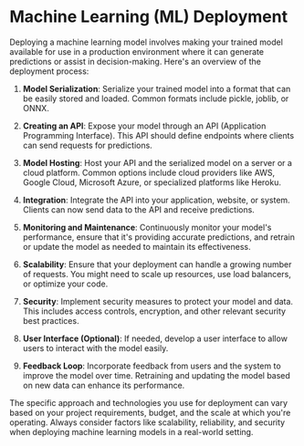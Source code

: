 # Machine Learning (ML) Deployment

Deploying a machine learning model involves making your trained model available for use in a production environment where it can generate predictions or assist in decision-making. Here's an overview of the deployment process:

1. **Model Serialization**: Serialize your trained model into a format that can be easily stored and loaded. Common formats include pickle, joblib, or ONNX.

2. **Creating an API**: Expose your model through an API (Application Programming Interface). This API should define endpoints where clients can send requests for predictions.

3. **Model Hosting**: Host your API and the serialized model on a server or a cloud platform. Common options include cloud providers like AWS, Google Cloud, Microsoft Azure, or specialized platforms like Heroku.

4. **Integration**: Integrate the API into your application, website, or system. Clients can now send data to the API and receive predictions.

5. **Monitoring and Maintenance**: Continuously monitor your model's performance, ensure that it's providing accurate predictions, and retrain or update the model as needed to maintain its effectiveness.

6. **Scalability**: Ensure that your deployment can handle a growing number of requests. You might need to scale up resources, use load balancers, or optimize your code.

7. **Security**: Implement security measures to protect your model and data. This includes access controls, encryption, and other relevant security best practices.

8. **User Interface (Optional)**: If needed, develop a user interface to allow users to interact with the model easily.

9. **Feedback Loop**: Incorporate feedback from users and the system to improve the model over time. Retraining and updating the model based on new data can enhance its performance.

The specific approach and technologies you use for deployment can vary based on your project requirements, budget, and the scale at which you're operating. Always consider factors like scalability, reliability, and security when deploying machine learning models in a real-world setting.